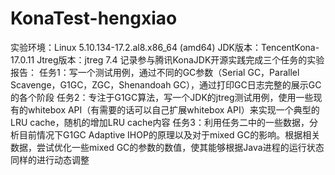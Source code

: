 # KonaTest-hengxiao
实验环境：Linux 5.10.134-17.2.al8.x86_64 (amd64)
JDK版本：TencentKona-17.0.11
Jtreg版本：jtreg 7.4
记录参与腾讯KonaJDK开源实践完成三个任务的实验报告：
任务1：写一个测试用例，通过不同的GC参数（Serial GC，Parallel Scavenge，G1GC，ZGC，Shenandoah GC），通过打印GC日志完整的展示GC的各个阶段
任务2：专注于G1GC算法，写一个JDK的jtreg测试用例，使用一些现有的whitebox API（有需要的话可以自己扩展whitebox API）来实现一个典型的LRU cache，随机的增加LRU cache内容
任务3：利用任务二中的一些数据，分析目前情况下G1GC Adaptive IHOP的原理以及对于mixed GC的影响。根据相关数据，尝试优化一些mixed GC的参数的数值，使其能够根据Java进程的运行状态同样的进行动态调整

